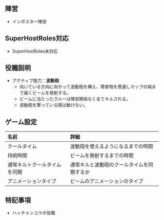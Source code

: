 ## 陣営
- インポスター陣営

## SuperHostRoles対応
- SuperHostRoles未対応

## 役職説明
- アクティブ能力：**波動砲**
  - 向いている方向に向かって波動砲を構え、障害物を貫通しマップの端まで届くビームを発射する。
  - ビームに当たったクルーは陣営関係なく全てキルされる。
  - 波動砲を撃っている間は動けない。

## ゲーム設定
| 名前 | 詳細 |
| :-- | :-- |
| クールタイム | 波動砲を使えるようになるまでの時間 |
| 持続時間 | ビームを発射するまでの時間 |
| 通常キルトクールタイムを同期 | 通常キルと波動砲のクールタイムを同期するか |
| アニメーションタイプ | ビームのアニメーションのタイプ |

## 特記事項 <!-- 不要な場合はまるごと消す -->
- ハッチャンコラボ役職
